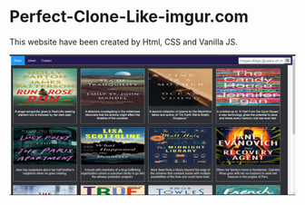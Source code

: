 # Perfect-Clone-Like-imgur.com
This website have been created by Html, CSS and Vanilla JS.

![Screenshot (408)](https://github.com/HimanshuMishra2000/Imgur.com-clone/blob/main/Screenshot%20(174).png?raw=true)

